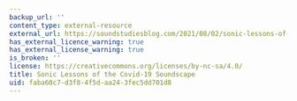 ```yaml
---
backup_url: ''
content_type: external-resource
external_url: https://soundstudiesblog.com/2021/08/02/sonic-lessons-of-the-covid-19-soundscape/
has_external_licence_warning: true
has_external_license_warning: true
is_broken: ''
license: https://creativecommons.org/licenses/by-nc-sa/4.0/
title: Sonic Lessons of the Covid-19 Soundscape
uid: faba60c7-d3f8-4f5d-aa24-3fec5dd701d8
---
```


